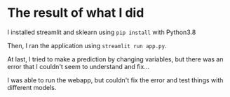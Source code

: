 # The result of what I did

I installed streamlit and sklearn using ```pip install``` with Python3.8

Then, I ran the application using ```streamlit run app.py```.

At last, I tried to make a prediction by changing variables, but there was an error that I couldn't seem to understand and fix...

I was able to run the webapp, but couldn't fix the error and test things with different models.